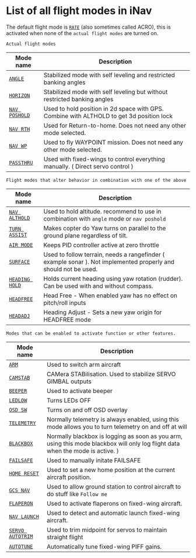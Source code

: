 # List of all flight modes in iNav


The default flight mode is [`RATE`](/iNavFlight/inav/wiki/Modes#default-flight-mode--no-mode-selected-) (also sometimes called ACRO), this is activated when none of the `actual flight modes` are turned on.

`Actual flight modes`

|  Mode name | Description |
|  ------ | ------ |
|  [`ANGLE`](/iNavFlight/inav/wiki/Modes#angle) | Stabilized mode with self leveling and restricted banking angles |
|  [`HORIZON`](/iNavFlight/inav/wiki/Modes#horizon)  | Stabilized mode with self leveling but without restricted banking angles |
|  [`NAV POSHOLD`](/iNavFlight/inav/wiki/Navigation-modes#poshold---horizontal-position-hold) | Used to hold position in 2d space with GPS. Combine with ALTHOLD to get 3d position lock |
|  [`NAV RTH`](/iNavFlight/inav/wiki/Navigation-modes#rth---return-to-home) | Used for Return-to-home. Does not need any other mode selected. |
|  [`NAV WP`](/iNavFlight/inav/wiki/Navigation-modes#wp---autonomous-waypoint-mission) | Used to fly WAYPOINT mission. Does not need any other mode selected. |
|  [`PASSTHRU`](/iNavFlight/inav/wiki/Modes#passthru) | Used with fixed-wings to control everything manually. ( Direct servo control ) |

`Flight modes that alter behavior in combination with one of the above`


|  Mode name | Description |
|  ------ | ------ |
|  [`NAV ALTHOLD`](/iNavFlight/inav/wiki/Navigation-modes#althold---altitude-hold) | Used to hold altitude. recommend to use in combination with `angle` mode or `nav poshold` |
|  [`TURN ASSIST`](/iNavFlight/inav/wiki/Modes#turn-assist)  | Makes copter do Yaw turns on parallel to the ground plane regardless of tilt. |
|  [`AIR MODE`](/iNavFlight/inav/wiki/Modes#air-mode) | Keeps PID controller active at zero throttle |
|  [`SURFACE`](/iNavFlight/inav/wiki/Modes#surface) | Used to follow terrain, needs a rangefinder ( example sonar ). Not implemented properly and should not be used. |
|  [`HEADING HOLD`](/iNavFlight/inav/wiki/Modes#heading-hold) | Holds current heading using yaw rotation (rudder). Can be used with and without compass. |
|  [`HEADFREE`](/iNavFlight/inav/wiki/Modes#headfree) | Head Free - When enabled yaw has no effect on pitch/roll inputs |
|  [`HEADADJ`](/iNavFlight/inav/wiki/Modes#headadj) | Heading Adjust - Sets a new yaw origin for HEADFREE mode |


`Modes that can be enabled to activate function or other features.`

|  Mode name | Description |
|  ------ | ------ |
|  [`ARM`](/iNavFlight/inav/wiki/Modes#arm) | Used to switch arm aircraft |
|  [`CAMSTAB`](/iNavFlight/inav/wiki/Modes#CAMSTAB) | CAMera STABilisation. Used to stabilize SERVO GIMBAL outputs |
|  [`BEEPER`](/iNavFlight/inav/wiki/Modes#BEEPER) | Used to activate beeper |
|  [`LEDLOW`](/iNavFlight/inav/wiki/Modes#ledlow) | Turns LEDs OFF|
|  [`OSD SW`](/iNavFlight/inav/wiki/Modes#osd-sw) | Turns on and off OSD overlay |
|  [`TELEMETRY`](/iNavFlight/inav/wiki/Modes#telemetry) | Normally telemetry is always enabled, using this mode allows you to turn telemetry on and off at will |
|  [`BLACKBOX`](/iNavFlight/inav/blob/master/docs/Blackbox.md) | Normally blackbox is logging as soon as you arm, using this mode blackbox will only log flight data when the mode is active. ) |
|  [`FAILSAFE`](/iNavFlight/inav/wiki/Modes#failsafe) | Used to manually initate FAILSAFE |
|  [`HOME RESET`](/iNavFlight/inav/wiki/Navigation-modes) | Used to set a new home position at the current aircraft position. |
|  [`GCS NAV`](/iNavFlight/inav/wiki/Navigation-modes) | Used to allow ground station to control aircraft to do stuff like `Follow me` |
|  [`FLAPERON`](/iNavFlight/inav/wiki/Modes#flaperon) | Used to activate flaperons on fixed-wing aircraft. |
|  [`NAV LAUNCH`](/iNavFlight/inav/wiki/Modes#nav-launch) | Used to detect and automatic launch fixed-wing aircraft. |
|  [`SERVO AUTOTRIM`](/iNavFlight/inav/wiki/Modes#servo-autotrim) | Used to trim midpoint for servos to maintain straight flight |
|  [`AUTOTUNE`](/iNavFlight/inav/wiki/Modes#autotune) | Automatically tune fixed-wing PIFF gains. |
